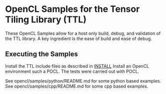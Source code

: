 # OpenCL Samples for the Tensor Tiling Library (TTL)

These OpenCL Samples allow for a host only build, debug, and validation of the TTL library. A key ingredient is the ease of build and ease of debug.

## Executing the Samples

Install the TTL include files as described in [INSTALL](../../INSTALL)
Install an OpenCL environment such a POCL. The tests were carried out with POCL.

See opencl/samples/python/README.md for some python based examples.
See opencl/samples/cpp/README.md for some cpp based examples.
